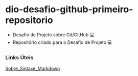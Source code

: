 # dio-desafio-github-primeiro-repositorio
 - Desafio de Projeto sobre Git/GitHub :computer:
 - Repositório criado para o Desafio de Projeto :computer:

### Links Úteis 
[Sobre_Sintaxe_Markdown](https://www.markdownguide.org/basic-syntax/)
